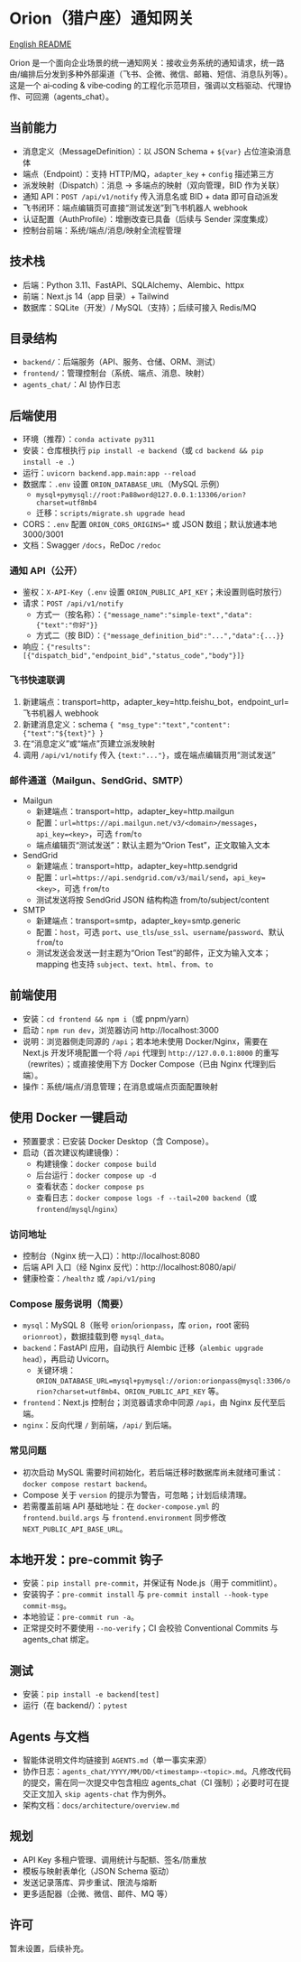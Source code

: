 # Orion（猎户座）通知网关

[English README](README.md)

Orion 是一个面向企业场景的统一通知网关：接收业务系统的通知请求，统一路由/编排后分发到多种外部渠道（飞书、企微、微信、邮箱、短信、消息队列等）。这是一个 ai‑coding & vibe‑coding 的工程化示范项目，强调以文档驱动、代理协作、可回溯（agents_chat）。

## 当前能力

- 消息定义（MessageDefinition）：以 JSON Schema + `${var}` 占位渲染消息体
- 端点（Endpoint）：支持 HTTP/MQ，`adapter_key` + `config` 描述第三方
- 派发映射（Dispatch）：消息 → 多端点的映射（双向管理，BID 作为关联）
- 通知 API：`POST /api/v1/notify` 传入消息名或 BID + data 即可自动派发
- 飞书闭环：端点编辑页可直接“测试发送”到飞书机器人 webhook
- 认证配置（AuthProfile）：增删改查已具备（后续与 Sender 深度集成）
- 控制台前端：系统/端点/消息/映射全流程管理

## 技术栈

- 后端：Python 3.11、FastAPI、SQLAlchemy、Alembic、httpx
- 前端：Next.js 14（app 目录）+ Tailwind
- 数据库：SQLite（开发）/ MySQL（支持）；后续可接入 Redis/MQ

## 目录结构

- `backend/`：后端服务（API、服务、仓储、ORM、测试）
- `frontend/`：管理控制台（系统、端点、消息、映射）
- `agents_chat/`：AI 协作日志

## 后端使用

- 环境（推荐）：`conda activate py311`
- 安装：仓库根执行 `pip install -e backend`（或 `cd backend && pip install -e .`）
- 运行：`uvicorn backend.app.main:app --reload`
- 数据库：`.env` 设置 `ORION_DATABASE_URL`（MySQL 示例）
  - `mysql+pymysql://root:Pa88word@127.0.0.1:13306/orion?charset=utf8mb4`
  - 迁移：`scripts/migrate.sh upgrade head`
- CORS：`.env` 配置 `ORION_CORS_ORIGINS=*` 或 JSON 数组；默认放通本地 3000/3001
- 文档：Swagger `/docs`，ReDoc `/redoc`

### 通知 API（公开）

- 鉴权：`X-API-Key`（`.env` 设置 `ORION_PUBLIC_API_KEY`；未设置则临时放行）
- 请求：`POST /api/v1/notify`
  - 方式一（按名称）：`{"message_name":"simple-text","data":{"text":"你好"}}`
  - 方式二（按 BID）：`{"message_definition_bid":"...","data":{...}}`
- 响应：`{"results":[{"dispatch_bid","endpoint_bid","status_code","body"}]}`

### 飞书快速联调

1. 新建端点：transport=http，adapter_key=http.feishu_bot，endpoint_url=飞书机器人 webhook
2. 新建消息定义：schema `{ "msg_type":"text","content":{"text":"${text}"} }`
3. 在“消息定义”或“端点”页建立派发映射
4. 调用 `/api/v1/notify` 传入 `{text:"..."}`，或在端点编辑页用“测试发送”

### 邮件通道（Mailgun、SendGrid、SMTP）

- Mailgun
  - 新建端点：transport=http，adapter_key=http.mailgun
  - 配置：`url=https://api.mailgun.net/v3/<domain>/messages`，`api_key=<key>`，可选 `from`/`to`
  - 端点编辑页“测试发送”：默认主题为“Orion Test”，正文取输入文本
- SendGrid
  - 新建端点：transport=http，adapter_key=http.sendgrid
  - 配置：`url=https://api.sendgrid.com/v3/mail/send`，`api_key=<key>`，可选 `from`/`to`
  - 测试发送将按 SendGrid JSON 结构构造 from/to/subject/content
- SMTP
  - 新建端点：transport=smtp，adapter_key=smtp.generic
  - 配置：`host`，可选 `port`、`use_tls`/`use_ssl`、`username`/`password`、默认 `from`/`to`
  - 测试发送会发送一封主题为“Orion Test”的邮件，正文为输入文本；mapping 也支持 `subject`、`text`、`html`、`from`、`to`

## 前端使用

- 安装：`cd frontend && npm i`（或 pnpm/yarn）
- 启动：`npm run dev`，浏览器访问 http://localhost:3000
- 说明：浏览器侧走同源的 `/api`；若本地未使用 Docker/Nginx，需要在 Next.js 开发环境配置一个将 `/api` 代理到 `http://127.0.0.1:8000` 的重写（rewrites）；或直接使用下方 Docker Compose（已由 Nginx 代理到后端）。
- 操作：系统/端点/消息管理；在消息或端点页面配置映射

## 使用 Docker 一键启动

- 预置要求：已安装 Docker Desktop（含 Compose）。
- 启动（首次建议构建镜像）：
  - 构建镜像：`docker compose build`
  - 后台运行：`docker compose up -d`
  - 查看状态：`docker compose ps`
  - 查看日志：`docker compose logs -f --tail=200 backend`（或 `frontend`/`mysql`/`nginx`）

### 访问地址

- 控制台（Nginx 统一入口）：http://localhost:8080
- 后端 API 入口（经 Nginx 反代）：http://localhost:8080/api/
- 健康检查：`/healthz` 或 `/api/v1/ping`

### Compose 服务说明（简要）

- `mysql`：MySQL 8（账号 `orion`/`orionpass`，库 `orion`，root 密码 `orionroot`），数据挂载到卷 `mysql_data`。
- `backend`：FastAPI 应用，自动执行 Alembic 迁移（`alembic upgrade head`），再启动 Uvicorn。
  - 关键环境：`ORION_DATABASE_URL=mysql+pymysql://orion:orionpass@mysql:3306/orion?charset=utf8mb4`、`ORION_PUBLIC_API_KEY` 等。
- `frontend`：Next.js 控制台；浏览器请求命中同源 `/api`，由 Nginx 反代至后端。
- `nginx`：反向代理 `/` 到前端，`/api/` 到后端。

### 常见问题

- 初次启动 MySQL 需要时间初始化，若后端迁移时数据库尚未就绪可重试：`docker compose restart backend`。
- Compose 关于 `version` 的提示为警告，可忽略；计划后续清理。
- 若需覆盖前端 API 基础地址：在 `docker-compose.yml` 的 `frontend.build.args` 与 `frontend.environment` 同步修改 `NEXT_PUBLIC_API_BASE_URL`。

## 本地开发：pre-commit 钩子

- 安装：`pip install pre-commit`，并保证有 Node.js（用于 commitlint）。
- 安装钩子：`pre-commit install` 与 `pre-commit install --hook-type commit-msg`。
- 本地验证：`pre-commit run -a`。
- 正常提交时不要使用 `--no-verify`；CI 会校验 Conventional Commits 与 agents_chat 绑定。

## 测试

- 安装：`pip install -e backend[test]`
- 运行（在 backend/）：`pytest`

## Agents 与文档

- 智能体说明文件均链接到 `AGENTS.md`（单一事实来源）
- 协作日志：`agents_chat/YYYY/MM/DD/<timestamp>-<topic>.md`。凡修改代码的提交，需在同一次提交中包含相应 agents_chat（CI 强制）；必要时可在提交正文加入 `skip agents-chat` 作为例外。
- 架构文档：`docs/architecture/overview.md`

## 规划

- API Key 多租户管理、调用统计与配额、签名/防重放
- 模板与映射表单化（JSON Schema 驱动）
- 发送记录落库、异步重试、限流与熔断
- 更多适配器（企微、微信、邮件、MQ 等）

## 许可

暂未设置，后续补充。
